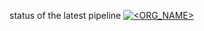 status of the latest pipeline
[![<ORG_NAME>](https://circleci.com/gh/AlaaSayed794/deploy-test.svg?style=svg)](https://app.circleci.com/pipelines/github/AlaaSayed794/deploy-test?branch=master)